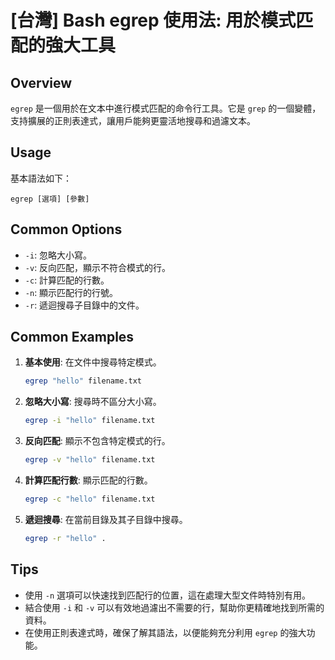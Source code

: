 # [台灣] Bash egrep 使用法: 用於模式匹配的強大工具

## Overview
`egrep` 是一個用於在文本中進行模式匹配的命令行工具。它是 `grep` 的一個變體，支持擴展的正則表達式，讓用戶能夠更靈活地搜尋和過濾文本。

## Usage
基本語法如下：
```
egrep [選項] [參數]
```

## Common Options
- `-i`: 忽略大小寫。
- `-v`: 反向匹配，顯示不符合模式的行。
- `-c`: 計算匹配的行數。
- `-n`: 顯示匹配行的行號。
- `-r`: 遞迴搜尋子目錄中的文件。

## Common Examples
1. **基本使用**: 在文件中搜尋特定模式。
   ```bash
   egrep "hello" filename.txt
   ```

2. **忽略大小寫**: 搜尋時不區分大小寫。
   ```bash
   egrep -i "hello" filename.txt
   ```

3. **反向匹配**: 顯示不包含特定模式的行。
   ```bash
   egrep -v "hello" filename.txt
   ```

4. **計算匹配行數**: 顯示匹配的行數。
   ```bash
   egrep -c "hello" filename.txt
   ```

5. **遞迴搜尋**: 在當前目錄及其子目錄中搜尋。
   ```bash
   egrep -r "hello" .
   ```

## Tips
- 使用 `-n` 選項可以快速找到匹配行的位置，這在處理大型文件時特別有用。
- 結合使用 `-i` 和 `-v` 可以有效地過濾出不需要的行，幫助你更精確地找到所需的資料。
- 在使用正則表達式時，確保了解其語法，以便能夠充分利用 `egrep` 的強大功能。